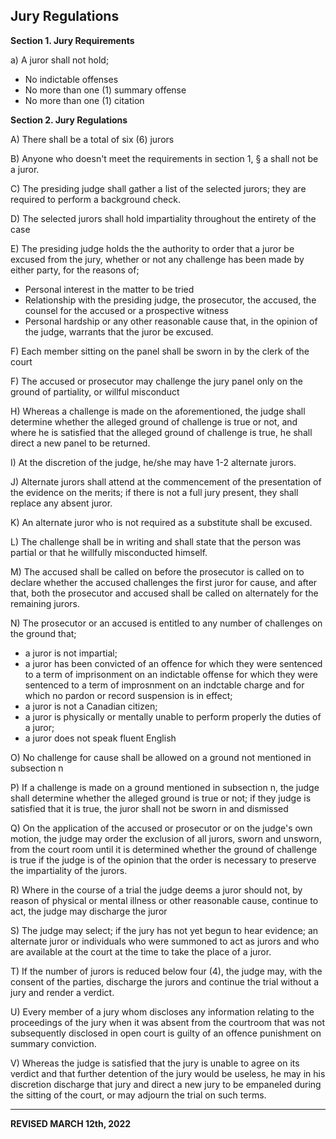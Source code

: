 ## Jury Regulations

**Section 1. Jury Requirements**

a) A juror shall not hold;
   - No indictable offenses
   - No more than one (1) summary offense
   - No more than one (1) citation

**Section 2. Jury Regulations**

A) There shall be a total of six (6) jurors

B) Anyone who doesn't meet the requirements in section 1, § a shall not be a juror.

C) The presiding judge shall gather a list of the selected jurors; they are required to perform a background check.

D) The selected jurors shall hold impartiality throughout the entirety of the case

E) The presiding judge holds the the authority to order that a juror be excused from the jury, whether or not any challenge has been made by either party, for the reasons of;
   - Personal interest in the matter to be tried
   - Relationship with the presiding judge, the prosecutor, the accused, the counsel for the accused or a prospective witness
   - Personal hardship or any other reasonable cause that, in the opinion of the judge, warrants that the juror be excused.

F) Each member sitting on the panel shall be sworn in by the clerk of the court

F) The accused or prosecutor may challenge the jury panel only on the ground of partiality, or willful misconduct

H) Whereas a challenge is made on the aforementioned, the judge shall determine whether the alleged ground of challenge is true or not, and where he is satisfied that the alleged ground of challenge is true, he shall direct a new panel to be returned.

I) At the discretion of the judge, he/she may have 1-2 alternate jurors.

J) Alternate jurors shall attend at the commencement of the presentation of the evidence on the merits; if there is not a full jury present, they shall replace any absent juror.

K) An alternate juror who is not required as a substitute shall be excused.

L) The challenge shall be in writing and shall state that the person was partial or that he willfully misconducted himself.

M) The accused shall be called on before the prosecutor is called on to declare whether the accused challenges the first juror for cause, and after that, both the prosecutor and accused shall be called on alternately for the remaining jurors.

N) The prosecutor or an accused is entitled to any number of challenges on the ground that;
   - a juror is not impartial;
   - a juror has been convicted of an offence for which they were sentenced to a term of imprisonment on an indictable offense for which they were sentenced to a term of improsnment on an indctable charge and for which no pardon or record suspension is in effect;
   - a juror is not a Canadian citizen;
   - a juror is physically or mentally unable to perform properly the duties of a juror;
   - a juror does not speak fluent English

O) No challenge for cause shall be allowed on a ground not mentioned in subsection n

P) If a challenge is made on a ground mentioned in subsection n, the judge shall determine whether the alleged ground is true or not; if they judge is satisfied that it is true, the juror shall not be sworn in and dismissed

Q) On the application of the accused or prosecutor or on the judge's own motion, the judge may order the exclusion of all jurors, sworn and unsworn, from the court room until it is determined whether the ground of challenge is true if the judge is of the opinion that the order is necessary to preserve the impartiality of the jurors.

R) Where in the course of a trial the judge deems a juror should not, by reason of physical or mental illness or other reasonable cause, continue to act, the judge may discharge the juror

S) The judge may select; if the jury has not yet begun to hear evidence; an alternate juror or individuals who were summoned to act as jurors and who are available at the court at the time to take the place of a juror.

T) If the number of jurors is reduced below four (4), the judge may, with the consent of the parties, discharge the jurors and continue the trial without a jury and render a verdict.

U) Every member of a jury whom discloses any information relating to the proceedings of the jury when it was absent from the courtroom that was not subsequently disclosed in open court is guilty of an offence punishment on summary conviction.

V) Whereas the judge is satisfied that the jury is unable to agree on its verdict and that further detention of the jury would be useless, he may in his discretion discharge that jury and direct a new jury to be empaneled during the sitting of the court, or may adjourn the trial on such terms.

---

**REVISED MARCH 12th, 2022**
